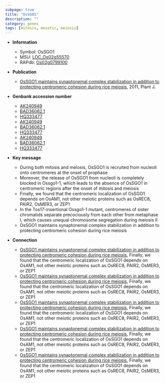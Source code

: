 ```yaml
---
subpage: true
title: "OsSGO1"
description: ""
category: genes
tags: [mitosis, meiotic, meiosis]
---
```


* **Information**  
    + Symbol: OsSGO1  
    + MSU: [LOC_Os02g55570](http://rice.plantbiology.msu.edu/cgi-bin/ORF_infopage.cgi?orf=LOC_Os02g55570)  
    + RAPdb: [Os02g0799100](http://rapdb.dna.affrc.go.jp/viewer/gbrowse_details/irgsp1?name=Os02g0799100)  

* **Publication**  
    + [OsSGO1 maintains synaptonemal complex stabilization in addition to protecting centromeric cohesion during rice meiosis](http://www.ncbi.nlm.nih.gov/pubmed?term=OsSGO1+maintains+synaptonemal+complex+stabilization+in+addition+to+protecting+centromeric+cohesion+during+rice+meiosis%5BTitle%5D), 2011, Plant J.

* **Genbank accession number**  
    + [AK240949](http://www.ncbi.nlm.nih.gov/nuccore/AK240949)
    + [BAD36062.1](http://www.ncbi.nlm.nih.gov/nuccore/BAD36062.1)
    + [HQ333477](http://www.ncbi.nlm.nih.gov/nuccore/HQ333477)
    + [AK240949](http://www.ncbi.nlm.nih.gov/nuccore/AK240949)
    + [BAD36062.1](http://www.ncbi.nlm.nih.gov/nuccore/BAD36062.1)
    + [HQ333477](http://www.ncbi.nlm.nih.gov/nuccore/HQ333477)
    + [AK240949](http://www.ncbi.nlm.nih.gov/nuccore/AK240949)
    + [BAD36062.1](http://www.ncbi.nlm.nih.gov/nuccore/BAD36062.1)
    + [HQ333477](http://www.ncbi.nlm.nih.gov/nuccore/HQ333477)

* **Key message**  
    + During both mitosis and meiosis, OsSGO1 is recruited from nucleoli onto centromeres at the onset of prophase
    + Moreover, the release of OsSGO1 from nucleoli is completely blocked in Ossgo1-1, which leads to the absence of OsSGO1 in centromeric regions after the onset of mitosis and meiosis
    + Finally, we found that the centromeric localization of OsSGO1 depends on OsAM1, not other meiotic proteins such as OsREC8, PAIR2, OsMER3, or ZEP1
    + In the Tos17-insertional Ossgo1-1 mutant, centromeres of sister chromatids separate precociously from each other from metaphase I, which causes unequal chromosome segregation during meiosis II
    + OsSGO1 maintains synaptonemal complex stabilization in addition to protecting centromeric cohesion during rice meiosis

* **Connection**  
    + [OsSGO1 maintains synaptonemal complex stabilization in addition to protecting centromeric cohesion during rice meiosis](http://www.ncbi.nlm.nih.gov/pubmed?term=OsSGO1+maintains+synaptonemal+complex+stabilization+in+addition+to+protecting+centromeric+cohesion+during+rice+meiosis%5BTitle%5D), Finally, we found that the centromeric localization of OsSGO1 depends on OsAM1, not other meiotic proteins such as OsREC8, PAIR2, OsMER3, or ZEP1
    + [OsSGO1 maintains synaptonemal complex stabilization in addition to protecting centromeric cohesion during rice meiosis](http://www.ncbi.nlm.nih.gov/pubmed?term=OsSGO1+maintains+synaptonemal+complex+stabilization+in+addition+to+protecting+centromeric+cohesion+during+rice+meiosis%5BTitle%5D), Finally, we found that the centromeric localization of OsSGO1 depends on OsAM1, not other meiotic proteins such as OsREC8, PAIR2, OsMER3, or ZEP1
    + [OsSGO1 maintains synaptonemal complex stabilization in addition to protecting centromeric cohesion during rice meiosis](http://www.ncbi.nlm.nih.gov/pubmed?term=OsSGO1+maintains+synaptonemal+complex+stabilization+in+addition+to+protecting+centromeric+cohesion+during+rice+meiosis%5BTitle%5D), Finally, we found that the centromeric localization of OsSGO1 depends on OsAM1, not other meiotic proteins such as OsREC8, PAIR2, OsMER3, or ZEP1
    + [OsSGO1 maintains synaptonemal complex stabilization in addition to protecting centromeric cohesion during rice meiosis](http://www.ncbi.nlm.nih.gov/pubmed?term=OsSGO1+maintains+synaptonemal+complex+stabilization+in+addition+to+protecting+centromeric+cohesion+during+rice+meiosis%5BTitle%5D), Finally, we found that the centromeric localization of OsSGO1 depends on OsAM1, not other meiotic proteins such as OsREC8, PAIR2, OsMER3, or ZEP1
    + [OsSGO1 maintains synaptonemal complex stabilization in addition to protecting centromeric cohesion during rice meiosis](http://www.ncbi.nlm.nih.gov/pubmed?term=OsSGO1+maintains+synaptonemal+complex+stabilization+in+addition+to+protecting+centromeric+cohesion+during+rice+meiosis%5BTitle%5D), Finally, we found that the centromeric localization of OsSGO1 depends on OsAM1, not other meiotic proteins such as OsREC8, PAIR2, OsMER3, or ZEP1



